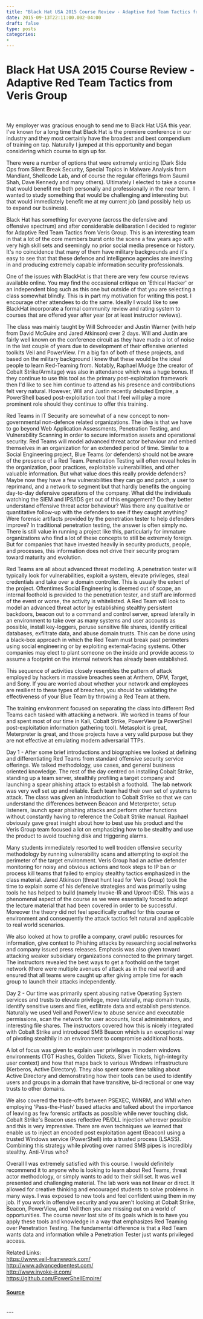 ```yaml
---
title: "Black Hat USA 2015 Course Review - Adaptive Red Team Tactics from Veris Group"
date: 2015-09-13T22:11:00.002-04:00
draft: false
type: posts
categories: 
- 
---
```

# Black Hat USA 2015 Course Review - Adaptive Red Team Tactics from Veris Group

<br/>

<br/>
My employer was gracious enough to send me to Black Hat USA this year. I've known for a long time that Black Hat is the premiere conference in our industry and they most certainly have the broadest and best compendium of training on tap. Naturally I jumped at this opportunity and began considering which course to sign up for.   
  
There were a number of options that were extremely enticing (Dark Side Ops from Silent Break Security, Special Topics in Malware Analysis from Mandiant, Shellcode Lab, and of course the regular offerings from Saumil Shah, Dave Kennedy and many others). Ultimately I elected to take a course that would benefit me both personally and professionally in the near term.  I wanted to study something that would be challenging and interesting but that would immediately benefit me at my current job (and possibly help us to expand our business).   
  
Black Hat has something for everyone (across the defensive and offensive spectrum) and after considerable delibaration I decided to register for Adaptive Red Team Tactics from Veris Group. This is an interesting team in that a lot of the core members burst onto the scene a few years ago with very high skill sets and seemingly no prior social media presence or history. It's no coincidence that many of them have military backgrounds and it's easy to see that that these defence and intelligence agencies are investing in and producing extremely capable information security professionals.   
  
One of the issues with BlackHat is that there are very few course reviews available online. You may find the occasional critique on 'Ethical Hacker' or an independent blog such as this one but outside of that you are selecting a class somewhat blindly. This is in part my motivation for writing this post. I encourage other attendees to do the same. Ideally I would like to see BlackHat incorporate a formal community review and rating system to courses that are offered year after year (or at least instructor reviews).  
  
The class was mainly taught by Will Schroeder and Justin Warner (with help from David McGuire and Jared Atkinson) over 2 days. Will and Justin are fairly well known on the conference circuit as they have made a lot of noise in the last couple of years due to development of their offensive oriented toolkits Veil and PowerView. I'm a big fan of both of these projects, and based on the military background I knew that these would be the ideal people to learn Red-Teaming from. Notably, Raphael Mudge (the creator of Cobalt Strike/Armitage) was also in attendance which was a huge bonus. If they continue to use this tool as the primary post-exploitation framework then I'd like to see him continue to attend as his presence and contributions felt very natural. However, Will and Justin recently debuted Empire, a PowerShell based post-exploitation tool that I feel will play a more prominent role should they continue to offer this training.  
  
Red Teams in IT Security are somewhat of a new concept to non-governmental non-defence related organizations. The idea is that we have to go beyond Web Application Assessments, Penetration Testing, and Vulnerability Scanning in order to secure information assets and operational security. Red Teams will model advanced threat actor behaviour and embed themselves in an organization for an extended period of time. Similar to a Social Engineering project, Blue Teams (or defenders) should not be aware of the presence of a Red Team. Penetration Testing will often reveal holes in the organization, poor practices, exploitable vulnerabilities, and other valuable information. But what value does this really provide defenders? Maybe now they have a few vulnerabilities they can go and patch, a user to reprimand, and a network to segment but that hardly benefits the ongoing day-to-day defensive operations of the company. What did the individuals watching the SIEM and IPS/IDS get out of this engagement? Do they better understand offensive threat actor behaviour? Was there any qualitative or quantitative follow-up with the defenders to see if they caught anything? Were forensic artifacts provided by the penetration tester to help defenders improve? In traditional penetration testing, the answer is often simply no. There is still value in running a project like this, particularly for immature organizations who find a lot of these concepts to still be extremely foreign. But for companies that have invested heavily in security products, people, and processes, this information does not drive their security program toward maturity and evolution.  
  
Red Teams are all about advanced threat modelling. A penetration tester will typically look for vulnerabilities, exploit a system, elevate privileges, steal credentials and take over a domain controller. This is usually the extent of the project. Oftentimes Social Engineering is deemed out of scope, an internal foothold is provided to the penetration tester, and staff are informed of the event or worse, the activity is whitelisted. A Red Team will look to model an advanced threat actor by establishing stealthy persistent backdoors, beacon out to a command and control server, spread laterally in an environment to take over as many systems and user accounts as possible, install key-loggers, peruse sensitive file shares, identify critical databases, exfiltrate data, and abuse domain trusts. This can be done using a black-box approach in which the Red Team must break past perimeters using social engineering or by exploiting external-facing systems. Other companies may elect to plant someone on the inside and provide access to assume a footprint on the internal network has already been established.  
  
This sequence of activities closely resembles the pattern of attack employed by hackers in massive breaches seen at Anthem, OPM, Target, and Sony. If you are worried about whether your network and employees are resilient to these types of breaches, you should be validating the effectiveness of your Blue Team by throwing a Red Team at them.   
  
The training environment focused on separating the class into different Red Teams each tasked with attacking a network. We worked in teams of four and spent most of our time in Kali, Cobalt Strike, PowerView (a PowerShell post-exploitation information gathering tool). Metasploit is great, Meterpreter is great, and those projects have a very valid purpose but they are not effective at emulating modern adversarial TTPs.  
  
Day 1 - After some brief introductions and biographies we looked at defining and differentiating Red Teams from standard offensive security service offerings. We talked methodology, use cases, and general business oriented knowledge. The rest of the day centred on installing Cobalt Strike, standing up a team server, stealthily profiling a target company and launching a spear phishing attack to establish a foothold.  The lab network was very well set up and reliable. Each team had their own set of systems to attack. The class was given an introduction to Cobalt Strike so that we can understand the differences between Beacon and Meterpreter, setup listeners, launch spear phishing attacks and perform other functions without constantly having to reference the Cobalt Strike manual. Raphael obviously gave great insight about how to best use his product and the Veris Group team focused a lot on emphasizing how to be stealthy and use the product to avoid touching disk and triggering alarms.   
  
Many students immediately resorted to well trodden offensive security methodology by running vulnerability scans and attempting to exploit the perimeter of the target environment. Veris Group had an active defender monitoring for noisy and obvious actions and took steps to IP ban or process kill teams that failed to employ stealthy tactics emphasized in the class material. Jared Atkinson (threat hunt lead for Veris Group) took the time to explain some of his defensive strategies and was primarily using tools he has helped to build (namely Invoke-IR and Uproot-IDS). This was a phenomenal aspect of the course as we were essentially forced to adopt the lecture material that had been covered in order to be successful. Moreover the theory did not feel specifically crafted for this course or environment and consequently the attack tactics felt natural and applicable to real world scenarios.   
  
We also looked at how to profile a company, crawl public resources for information, give context to Phishing attacks by researching social networks and company issued press releases. Emphasis was also given toward attacking weaker subsidiary organizations connected to the primary target. The instructors revealed the best ways to get a foothold on the target network (there were multiple avenues of attack as in the real world) and ensured that all teams were caught up after giving ample time for each group to launch their attacks independently.  
  
Day 2 - Our time was primarily spent abusing native Operating System services and trusts to elevate privilege, move laterally, map domain trusts, identify sensitive users and files, exfiltrate data and establish persistence. Naturally we used Veil and PowerView to abuse service and executable permissions, scan the network for user accounts, local administrators, and interesting file shares. The instructors covered how this is nicely integrated with Cobalt Strike and introduced SMB Beacon which is an exceptional way of pivoting stealthily in an environment to compromise additional hosts.   
  
A lot of focus was given to explain user privileges in modern windows environments (TGT Hashes, Golden Tickets, Silver Tickets, high-integrity user context) and how that maps back to various Windows infrastructure (Kerberos, Active Directory). They also spent some time talking about Active Directory and demonstrating how their tools can be used to identify users and groups in a domain that have transitive, bi-directional or one way trusts to other domains.   
  
We also covered the trade-offs between PSEXEC, WINRM, and WMI when employing 'Pass-the-Hash' based attacks and talked about the importance of leaving as few forensic artifacts as possible while never touching disk. Cobalt Strike's Beacon uses reflective PE/DLL injection wherever possible and this is very impressive. There are even techniques we learned that enable us to inject an encoded post exploitation agent (Beacon) using a trusted Windows service (PowerShell) into a trusted process (LSASS). Combining this strategy while pivoting over named SMB pipes is incredibly stealthy. Anti-Virus who?  
  
Overall I was extremely satisfied with this course. I would definitely recommend it to anyone who is looking to learn about Red Teams, threat actor methodology, or simply wants to add to their skill set. It was well presented and challenging material. The lab work was not linear or direct. It allowed for creative thinking and encouraged students to solve problems in many ways. I was exposed to new tools and feel confident using them in my job. If you work in offensive security and you aren't looking at Cobalt Strike, Beacon, PowerView, and Veil then you are missing out on a world of opportunities. The course never lost site of its goals which is to have you apply these tools and knowledge in a way that emphasizes Red Teaming over Penetration Testing. The fundamental difference is that a Red Team wants data and information while a Penetration Tester just wants privileged access.  
  
Related Links:  
https://www.veil-framework.com/  
http://www.advancedpentest.com/  
http://www.invoke-ir.com/  
https://github.com/PowerShellEmpire/

#### [Source](https://www.redblue.team/feeds/6859587294775217713/comments/default)

<br/>
---
